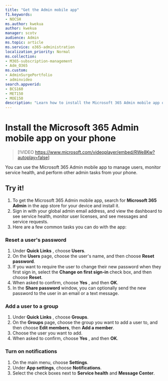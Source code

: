 ```yaml
---
title: "Get the Admin mobile app"
f1.keywords:
- NOCSH
ms.author: kwekua
author: kwekua
manager: scotv
audience: Admin
ms.topic: article
ms.service: o365-administration
localization_priority: Normal
ms.collection: 
- M365-subscription-management 
- Adm_O365
ms.custom: 
- AdminSurgePortfolio
- adminvideo
search.appverid:
- BCS160
- MET150
- MOE150
description: "Learn how to install the Microsoft 365 Admin mobile app on your phone."
---
```


# Install the Microsoft 365 Admin mobile app on your phone

> [!VIDEO https://www.microsoft.com/videoplayer/embed/RWe8Kw?autoplay=false]

You can use the Microsoft 365 Admin mobile app to manage users, monitor service health, and perform other admin tasks from your phone.

## Try it!

1. To get the Microsoft 365 Admin mobile app, search for  **Microsoft 365 Admin**  in the app store for your device and install it.
2. Sign in with your global admin email address, and view the dashboard to see service health, monitor user licenses, and see messages and service requests.
3. Here are a few common tasks you can do with the app:

### Reset a user's password

1. Under  **Quick Links** , choose  **Users**.
2. On the  **Users**  page, choose the user's name, and then choose  **Reset password**.
3. If you want to require the user to change their new password when they first sign in, select the  **Change on first sign-in**  check box, and then choose  **Reset**.
4. When asked to confirm, choose  **Yes** , and then  **OK**.
5. In the  **Share password**  window, you can optionally send the new password to the user in an email or a text message.

### Add a user to a group

1. Under  **Quick Links** , choose  **Groups**.
2. On the  **Groups**  page, choose the group you want to add a user to, and then choose  **Edit members**, then  **Add a member**.
3. Choose the user you want to add.
4. When asked to confirm, choose  **Yes** , and then  **OK**.

### Turn on notifications

1. On the main menu, choose  **Settings**.
2. Under  **App settings**, choose  **Notifications**.
3. Select the check boxes next to  **Service health**  and  **Message Center**.